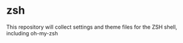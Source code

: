 # zsh

This repository will collect settings and theme files for the ZSH shell, including oh-my-zsh
